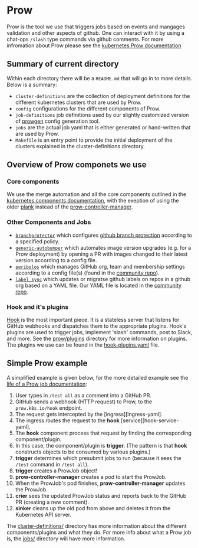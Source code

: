 # Prow

Prow is the tool we use that triggers jobs based on events and mangages
validation and other aspects of github. One can interact with it by
using a chat-ops `/slash` type commands via github comments. For more
infromation about Prow please see the [kubernetes Prow
documentation](https://github.com/kubernetes/test-infra/tree/master/prow)

## Summary of current directory

Within each directory there will be a `README.md` that will go in to
more details. Below is a summary:

-   `cluster-definitions` are the collection of deployment definitions
    for the different kubernetes clusters that are used by Prow.
-   `config` configurations for the different components of Prow.
-   `job-definitions` job definitions used by our slightly customized
    version of
    [prowgen](https://github.com/istio/test-infra/tree/master/tools/prowgen)
    config generation tool.
-   `jobs` are the actual job yaml that is either generated or
    hand-written that are used by Prow.
-   `Makefile` is an entry point to provide the initial deployment of
    the clusters explained in the cluster-definitions directory.

## Overview of Prow componets we use

### Core components

We use the merge automation and all the core components outlined in the
[kubernetes components
documentation](https://github.com/kubernetes/test-infra/blob/master/prow/cmd/README.md#core-components),
with the exeption of using the older
[plank](https://github.com/kubernetes/test-infra/tree/master/prow/plank)
instead of the
[prow-controller-manager](https://github.com/kubernetes/test-infra/blob/master/prow/cmd/prow-controller-manager).

### Other Components and Jobs

-   [`branchprotector`](https://github.com/kubernetes/test-infra/blob/master/prow/cmd/branchprotector)
    which configures [github branch
    protection](https://help.github.com/articles/about-protected-branches/)
    according to a specified policy.
-   [`generic-autobumper`](https://github.com/kubernetes/test-infra/blob/master/prow/cmd/generic-autobumper)
    which automates image version upgrades (e.g. for a Prow deployment)
    by opening a PR with images changed to their latest version
    according to a config file.
-   [`peribolos`](https://github.com/kubernetes/test-infra/blob/master/prow/cmd/peribolos)
    which manages GitHub org, team and membership settings according to
    a config file(s) (found in the [community
    repo](https://github.com/knative/community/tree/main/peribolos)).
-   [`label_sync`](https://github.com/kubernetes/test-infra/tree/master/label_sync)
    which updates or migratse github labels on repos in a github org
    based on a YAML file. Our YAML file is located in the [community
    repo](https://github.com/knative/community/tree/main/label_sync).

### Hook and it's plugins

[Hook](https://github.com/kubernetes/test-infra/blob/master/prow/cmd/hook)
is the most important piece. It is a stateless server that listens for
GitHub webhooks and dispatches them to the appropriate plugins. Hook's
plugins are used to trigger jobs, implement 'slash' commands, post to
Slack, and more. See the
[prow/plugins](https://github.com/kubernetes/test-infra/blob/master/prow/plugins)
directory for more information on plugins. The plugins we use can be
found in the [hook-plugins.yaml](config/hook-plugins.yaml) file.

## Simple Prow example

A simplified example is given below, for the more detailed example see
the [life of a Prow job
documentation](https://github.com/kubernetes/test-infra/blob/master/prow/life_of_a_prow_job.md):

1.  User types in `/test all` as a comment into a GitHub PR.
2.  GitHub sends a webhook (HTTP request) to Prow, to the
    `prow.k8s.io/hook` endpoint.
3.  The request gets intercepted by the \[ingress\]\[ingress-yaml\].
4.  The ingress routes the request to the **hook**
    \[service\]\[hook-service-yaml\].
5.  The **hook** component process that request by finding the
    corresponding component/plugin.
6.  In this case, the component/plugin is **trigger**. (The pattern is
    that **hook** constructs objects to be consumed by various plugins.)
7.  **trigger** determines which presubmit jobs to run (because it sees
    the `/test` command in `/test all`).
8.  **trigger** creates a ProwJob object!
9.  **prow-controller-manager** creates a pod to start the ProwJob.
10. When the ProwJob's pod finishes, **prow-controller-manager** updates
    the ProwJob.
11. **crier** sees the updated ProwJob status and reports back to the
    GitHub PR (creating a new comment).
12. **sinker** cleans up the old pod from above and deletes it from the
    Kubernetes API server.

The [cluster-definitions/](cluster-definitions/) directory has more
information about the different components/plugins and what they do. For
more info about what a Prow job is, the [jobs/](jobs/) directory will
have more information.

